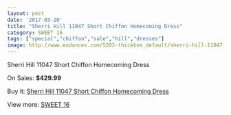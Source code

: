 ```yaml
---
layout: post
date: '2017-03-20'
title: "Sherri Hill 11047 Short Chiffon Homecoming Dress"
category: SWEET 16
tags: ["special","chiffon","sale","hill","dresses"]
image: http://www.eudances.com/5202-thickbox_default/sherri-hill-11047-short-chiffon-homecoming-dress.jpg
---
```

Sherri Hill 11047 Short Chiffon Homecoming Dress

On Sales: **$429.99**
<a href="https://www.eudances.com/en/sweet-16/1749-sherri-hill-11047-short-chiffon-homecoming-dress.html"><amp-img layout="responsive" width="600" height="600" src="//www.eudances.com/5202-thickbox_default/sherri-hill-11047-short-chiffon-homecoming-dress.jpg" alt="Sherri Hill 11047 Short Chiffon Homecoming Dress 0" /></a>

Buy it: [Sherri Hill 11047 Short Chiffon Homecoming Dress](https://www.eudances.com/en/sweet-16/1749-sherri-hill-11047-short-chiffon-homecoming-dress.html "Sherri Hill 11047 Short Chiffon Homecoming Dress")

View more: [SWEET 16](https://www.eudances.com/en/18-sweet-16 "SWEET 16")